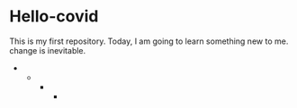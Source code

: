 # Hello-covid
This is my first repository. Today, I am going to learn something new to me.
change is inevitable.
+ + + +
